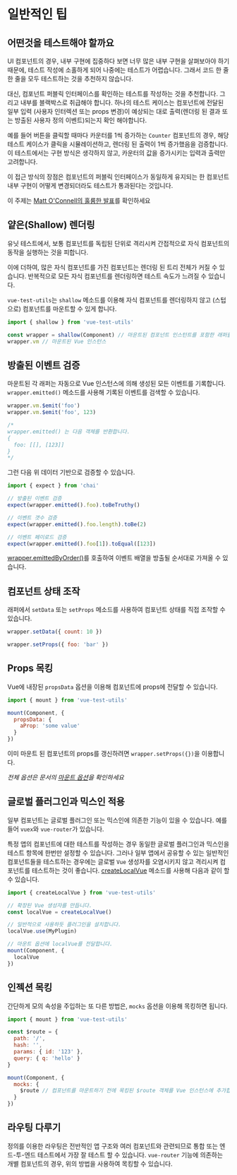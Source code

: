 # 일반적인 팁

## 어떤것을 테스트해야 할까요

UI 컴포넌트의 경우, 내부 구현에 집중하다 보면 너무 많은 내부 구현을 살펴보아야 하기 때문에, 테스트 작성에 소홀하게 되어 나중에는 테스트가 어렵습니다. 그래서 코드 한 줄 한 줄을 모두 테스트하는 것을 추천하지 않습니다.

대신, 컴포넌트 퍼블릭 인터페이스를 확인하는 테스트를 작성하는 것을 추천합니다. 그리고 내부를 블랙박스로 취급해야 합니다. 하나의 테스트 케이스는 컴포넌트에 전달된 일부 입력 (사용자 인터렉션 또는 props 변경)이 예상되는 대로 출력(렌더링 된 결과 또는 방출된 사용자 정의 이벤트)되는지 확인 해야합니다.

예를 들어 버튼을 클릭할 때마다 카운터를 1씩 증가하는 `Counter` 컴포넌트의 경우, 해당 테스트 케이스가 클릭을 시뮬레이션하고, 렌더링 된 출력이 1씩 증가했음을 검증합니다. 이 테스트에서는 구현 방식은 생각하지 않고, 카운터의 값을 증가시키는 입력과 출력만 고려합니다.

이 접근 방식의 장점은 컴포넌트의 퍼블릭 인터페이스가 동일하게 유지되는 한 컴포넌트 내부 구현이 어떻게 변경되더라도 테스트가 통과된다는 것입니다.

이 주제는 [Matt O'Connell의 훌륭한 발표](http://slides.com/mattoconnell/deck#/)를 확인하세요

## 얕은(Shallow) 렌더링 

유닛 테스트에서, 보통 컴포넌트를 독립된 단위로 격리시켜 간접적으로 자식 컴포넌트의 동작을 실행하는 것을 피합니다.

이에 더하여, 많은 자식 컴포넌트를 가진 컴포넌트는 렌더링 된 트리 전체가 커질 수 있습니다. 반복적으로 모든 자식 컴포넌트를 렌더링하면 테스트 속도가 느려질 수 있습니다.

`vue-test-utils`는 `shallow` 메소드를 이용해 자식 컴포넌트를 렌더링하지 않고 (스텁으로) 컴포넌트를 마운트할 수 있게 합니다.

```js
import { shallow } from 'vue-test-utils'

const wrapper = shallow(Component) // 마운트된 컴포넌트 인스턴트를 포함한 래퍼를 반환
wrapper.vm // 마운트된 Vue 인스턴스
```

## 방출된 이벤트 검증

마운트된 각 래퍼는 자동으로 Vue 인스턴스에 의해 생성된 모든 이벤트를 기록합니다. `wrapper.emitted()` 메소드를 사용해 기록된 이벤트를 검색할 수 있습니다.

``` js
wrapper.vm.$emit('foo')
wrapper.vm.$emit('foo', 123)

/*
wrapper.emitted() 는 다음 객체를 반환합니다.
{
  foo: [[], [123]]
}
*/
```

그런 다음 위 데이터 기반으로 검증할 수 있습니다.

``` js
import { expect } from 'chai'

// 방출된 이벤트 검증
expect(wrapper.emitted().foo).toBeTruthy()

// 이벤트 갯수 검증
expect(wrapper.emitted().foo.length).toBe(2)

// 이벤트 페이로드 검증
expect(wrapper.emitted().foo[1]).toEqual([123])
```

[wrapper.emittedByOrder()](../api/wrapper/emittedByOrder.md)를 호출하여 이벤트 배열을 방출될 순서대로 가져올 수 있습니다.

## 컴포넌트 상태 조작

래퍼에서 `setData` 또는 `setProps` 메소드를 사용하여 컴포넌트 상태를 직접 조작할 수 있습니다.

```js
wrapper.setData({ count: 10 })

wrapper.setProps({ foo: 'bar' })
```

## Props 목킹

Vue에 내장된 `propsData` 옵션을 이용해 컴포넌트에 props에 전달할 수 있습니다.

```js
import { mount } from 'vue-test-utils'

mount(Component, {
  propsData: {
    aProp: 'some value'
  }
})
```

이미 마운트 된 컴포넌트의 props를 갱신하려면 `wrapper.setProps({})`을 이용합니다.

*전체 옵션은 문서의 [마운트 옵션](../api/options.md)을 확인하세요*

## 글로벌 플러그인과 믹스인 적용

일부 컴포넌트는 글로벌 플러그인 또는 믹스인에 의존한 기능이 있을 수 있습니다. 예를 들어 `vuex`와 `vue-router`가 있습니다.

특정 앱의 컴포넌트에 대한 테스트를 작성하는 경우 동일한 글로벌 플러그인과 믹스인을 테스트 항목에 한번만 설정할 수 있습니다. 그러나 일부 앱에서 공유할 수 있는 일반적인 컴포넌트들을 테스트하는 경우에는 글로벌 `Vue` 생성자를 오염시키지 않고 격리시켜 컴포넌트를 테스트하는 것이 좋습니다. [createLocalVue](../api/createLocalVue.md) 메소드를 사용해 다음과 같이 할 수 있습니다.

``` js
import { createLocalVue } from 'vue-test-utils'

// 확장된 Vue 생성자를 만듭니다.
const localVue = createLocalVue()

// 일반적으로 사용하듯 플러그인을 설치합니다.
localVue.use(MyPlugin)

// 마운트 옵션에 localVue를 전달합니다.
mount(Component, {
  localVue
})
```

## 인젝션 목킹

간단하게 모의 속성을 주입하는 또 다른 방법은, `mocks` 옵션을 이용해 목킹하면 됩니다.

```js
import { mount } from 'vue-test-utils'

const $route = {
  path: '/',
  hash: '',
  params: { id: '123' },
  query: { q: 'hello' }
}

mount(Component, {
  mocks: {
    $route // 컴포넌트를 마운트하기 전에 목킹된 $route 객체를 Vue 인스턴스에 추가합니다.
  }
})
```

## 라우팅 다루기

정의를 이용한 라우팅은 전반적인 앱 구조와 여러 컴포넌트와 관련되므로 통합 또는 엔드-투-엔드 테스트에서 가장 잘 테스트 할 수 있습니다. `vue-router` 기능에 의존하는 개별 컴포넌트의 경우, 위의 방법을 사용하여 목킹할 수 있습니다.
